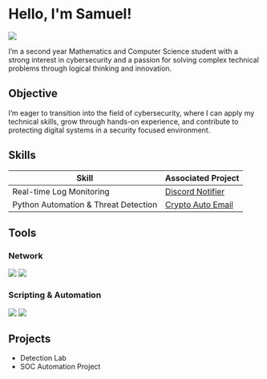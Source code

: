 # Hello, I'm Samuel! 
<a href="https://linkedin.com/in/samueldebique"><img src="https://img.shields.io/badge/-LinkedIn-0072b1?&style=for-the-badge&logo=linkedin&logoColor=white" /></a>


I’m a second year Mathematics and Computer Science student with a strong interest in cybersecurity and a passion for solving complex technical problems through logical thinking and innovation.

## Objective

I’m eager to transition into the field of cybersecurity, where I can apply my technical skills, grow through hands-on experience, and contribute to protecting digital systems in a security focused environment.

## Skills


| Skill                                      | Associated Project         |
|-------------------------------------------|----------------------------|
| Real-time Log Monitoring                   | [Discord Notifier](https://github.com/samueldebique/Cryptocurrency-Notifications) |
| Python Automation & Threat Detection      | [Crypto Auto Email](https://github.com/samueldebique/proxmox-login-notifier) |


## Tools 

### Network
<div>
    <img src="https://img.shields.io/badge/-Wireshark-1679A7?&style=for-the-badge&logo=Wireshark&logoColor=white" />
    <img src="https://img.shields.io/badge/-Nmap-9BE000?&style=for-the-badge&logo=Nmap&logoColor=white" />
</div>



### Scripting & Automation
<div>
  <img src="https://img.shields.io/badge/-Python-3776AB?style=for-the-badge&logo=python&logoColor=white" />
  <img src="https://img.shields.io/badge/-Bash-121011?style=for-the-badge&logo=gnubash&logoColor=white" />
</div>

## Projects
- Detection Lab
- SOC Automation Project

<!--
## Certifications

<div>
  <img src="https://img.shields.io/badge/Google%20Cybersecurity%20Certificate-4285F4?style=for-the-badge&logo=google&logoColor=white" />
  <img src="https://img.shields.io/badge/CompTIA%20Security%2B-EF3C42?style=for-the-badge&logo=comptia&logoColor=white" />
</div>



